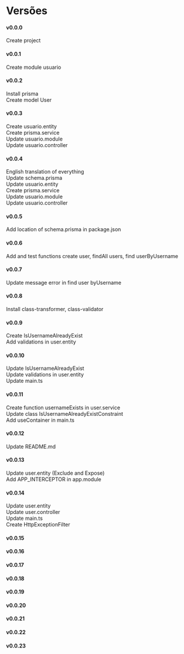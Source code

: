 # Versões

#### v0.0.0
Create project</br>

#### v0.0.1
Create module usuario</br>

#### v0.0.2
Install prisma</br>
Create model User</br>

#### v0.0.3
Create usuario.entity</br>
Create prisma.service</br>
Update usuario.module</br>
Update usuario.controller</br>

#### v0.0.4
English translation of everything</br>
Update schema.prisma</br>
Update usuario.entity</br>
Create prisma.service</br>
Update usuario.module</br>
Update usuario.controller</br>

#### v0.0.5
Add location of schema.prisma in package.json</br>

#### v0.0.6
Add and test functions create user, findAll users, find userByUsername</br>

#### v0.0.7
Update message error in find user byUsername</br>

#### v0.0.8
Install class-transformer, class-validator</br>

#### v0.0.9
Create IsUsernameAlreadyExist</br>
Add validations in user.entity</br>

#### v0.0.10
Update IsUsernameAlreadyExist</br>
Update validations in user.entity</br>
Update main.ts</br>

#### v0.0.11
Create function usernameExists in user.service</br>
Update class IsUsernameAlreadyExistConstraint</br>
Add useContainer in main.ts</br>

#### v0.0.12
Update README.md</br>

#### v0.0.13
Update user.entity (Exclude and Expose)</br>
Add APP_INTERCEPTOR in app.module</br>

#### v0.0.14
Update user.entity</br>
Update user.controller</br>
Update main.ts</br>
Create HttpExceptionFilter</br>

#### v0.0.15


#### v0.0.16


#### v0.0.17


#### v0.0.18


#### v0.0.19


#### v0.0.20


#### v0.0.21


#### v0.0.22


#### v0.0.23


